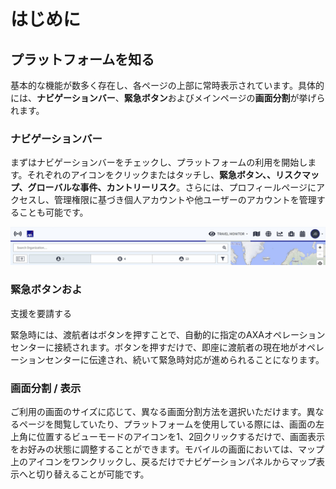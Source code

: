# はじめに

## プラットフォームを知る

基本的な機能が数多く存在し、各ページの上部に常時表示されています。具体的には、**ナビゲーションバー**、**緊急ボタン**およびメインページの**画面分割**が挙げられます。

### ナビゲーションバー

まずはナビゲーションバーをチェックし、プラットフォームの利用を開始します。それぞれのアイコンをクリックまたはタッチし、**緊急ボタン、、リスクマップ、グローバルな事件、カントリーリスク**。さらには、プロフィールページにアクセスし、管理権限に基づき個人アカウントや他ユーザーのアカウントを管理することも可能です。

![](.gitbook/assets/getting-started_img01%20%283%29.jpg)

### 緊急ボタンおよ

支援を要請する

緊急時には、渡航者はボタンを押すことで、自動的に指定のAXAオペレーションセンターに接続されます。ボタンを押すだけで、即座に渡航者の現在地がオペレーションセンターに伝達され、続いて緊急時対応が進められることになります。



### 画面分割 / 表示

ご利用の画面のサイズに応じて、異なる画面分割方法を選択いただけます。異なるページを閲覧していたり、プラットフォームを使用している際には、画面の左上角に位置するビューモードのアイコンを1、2回クリックするだけで、画面表示をお好みの状態に調整することができます。モバイルの画面においては、マップ上のアイコンをワンクリックし、戻るだけでナビゲーションパネルからマップ表示へと切り替えることが可能です。


